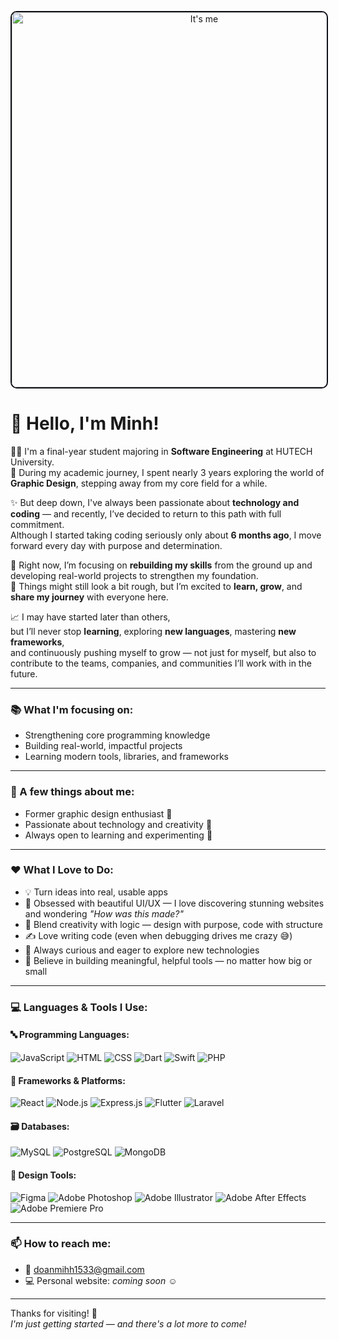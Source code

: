 <p align="center">
  <img src="./assets/cover_final.gif" alt="It's me" width="600" style="border: 2px solid #0d1117; border-radius: 10px;" />
</p>

# 👋 Hello, I'm Minh!

🧑‍🎓 I'm a final-year student majoring in **Software Engineering** at HUTECH University.  
🎨 During my academic journey, I spent nearly 3 years exploring the world of **Graphic Design**, stepping away from my core field for a while.

✨ But deep down, I've always been passionate about **technology and coding** — and recently, I’ve decided to return to this path with full commitment.  
Although I started taking coding seriously only about **6 months ago**, I move forward every day with purpose and determination.

🚀 Right now, I’m focusing on **rebuilding my skills** from the ground up and developing real-world projects to strengthen my foundation.  
💬 Things might still look a bit rough, but I’m excited to **learn, grow**, and **share my journey** with everyone here.

📈 I may have started later than others,  
but I’ll never stop **learning**, exploring **new languages**, mastering **new frameworks**,  
and continuously pushing myself to grow — not just for myself, but also to contribute to the teams, companies, and communities I’ll work with in the future.

---

### 📚 What I'm focusing on:
- Strengthening core programming knowledge
- Building real-world, impactful projects
- Learning modern tools, libraries, and frameworks

---

### 🌱 A few things about me:
- Former graphic design enthusiast 🎨
- Passionate about technology and creativity 🚀
- Always open to learning and experimenting 🌟

---

### ❤️ What I Love to Do:

- 💡 Turn ideas into real, usable apps  
- 🎨 Obsessed with beautiful UI/UX — I love discovering stunning websites and wondering _"How was this made?"_
- 🔄 Blend creativity with logic — design with purpose, code with structure  
- ✍️ Love writing code (even when debugging drives me crazy 😅)  
- 🧠 Always curious and eager to explore new technologies  
- 🤝 Believe in building meaningful, helpful tools — no matter how big or small

---

### 💻 Languages & Tools I Use:

#### 🔤 Programming Languages:
![JavaScript](https://img.shields.io/badge/-JavaScript-F7DF1E?style=flat&logo=javascript&logoColor=black)
![HTML](https://img.shields.io/badge/-HTML5-E34F26?style=flat&logo=html5&logoColor=white)
![CSS](https://img.shields.io/badge/-CSS3-1572B6?style=flat&logo=css3&logoColor=white)
![Dart](https://img.shields.io/badge/-Dart-0175C2?style=flat&logo=dart&logoColor=white)
![Swift](https://img.shields.io/badge/-Swift-FA7343?style=flat&logo=swift&logoColor=white)
![PHP](https://img.shields.io/badge/-PHP-777BB4?style=flat&logo=php&logoColor=white)

#### 🧰 Frameworks & Platforms:
![React](https://img.shields.io/badge/-React-20232A?style=flat&logo=react&logoColor=61DAFB)
![Node.js](https://img.shields.io/badge/-Node.js-339933?style=flat&logo=nodedotjs&logoColor=white)
![Express.js](https://img.shields.io/badge/-Express.js-000000?style=flat&logo=express&logoColor=white)
![Flutter](https://img.shields.io/badge/-Flutter-02569B?style=flat&logo=flutter&logoColor=white)
![Laravel](https://img.shields.io/badge/-Laravel-FF2D20?style=flat&logo=laravel&logoColor=white)

#### 🗃️ Databases:
![MySQL](https://img.shields.io/badge/-MySQL-4479A1?style=flat&logo=mysql&logoColor=white)
![PostgreSQL](https://img.shields.io/badge/-PostgreSQL-336791?style=flat&logo=postgresql&logoColor=white)
![MongoDB](https://img.shields.io/badge/-MongoDB-47A248?style=flat&logo=mongodb&logoColor=white)

#### 🎨 Design Tools:
![Figma](https://img.shields.io/badge/-Figma-F24E1E?style=flat&logo=figma&logoColor=white)
![Adobe Photoshop](https://img.shields.io/badge/-Photoshop-31A8FF?style=flat&logo=adobephotoshop&logoColor=white)
![Adobe Illustrator](https://img.shields.io/badge/-Illustrator-FF9A00?style=flat&logo=adobeillustrator&logoColor=white)
![Adobe After Effects](https://img.shields.io/badge/-After%20Effects-9999FF?style=flat&logo=adobeaftereffects&logoColor=white)
![Adobe Premiere Pro](https://img.shields.io/badge/-Premiere%20Pro-9999FF?style=flat&logo=adobepremierepro&logoColor=white)

---

### 📫 How to reach me:
- 📨 doanmihh1533@gmail.com  
- 💻 Personal website: _coming soon_ ☺️

---

Thanks for visiting! 🌟  
_I'm just getting started — and there's a lot more to come!_
